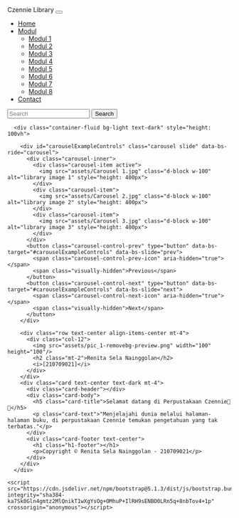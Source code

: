 <!DOCTYPE html>
<html lang="en">
<head>
    <meta charset="UTF-8">
    <meta name="viewport" content="width=device-width, initial-scale=1.0">
    <link href="https://cdn.jsdelivr.net/npm/bootstrap@5.1.3/dist/css/bootstrap.min.css" rel="stylesheet" integrity="sha384-1BmE4kWBq78iYhFldvKuhfTAU6auU8tT94WrHftjDbrCEXSU1oBoqyl2QvZ6jIW3" crossorigin="anonymous">
    <title>Reni - Homepage</title>
</head>
<body class="bg-light">
    <nav class="navbar navbar-expand-lg navbar-light bg-light text-dark sticky-top">
        <div class="container-fluid"> 
          <a class="navbar-brand">Czennie Library</a>
          <button class="navbar-toggler" type="button" data-bs-toggle="collapse" data-bs-target="#navbarSupportedContent" aria-controls="navbarSupportedContent" aria-expanded="false" aria-label="Toggle navigation">
            <span class="navbar-toggler-icon"></span>
          </button>
          <div class="collapse navbar-collapse" id="navbarSupportedContent">
            <ul class="navbar-nav me-auto mb-2 mb-lg-0">
              <li class="nav-item">
                <a class="nav-link active" aria-current="page" href="/">Home</a>
              </li>
              <li class="nav-item dropdown">
                <a class="nav-link dropdown-toggle" href="#" id="navbarDropdown" role="button" data-bs-toggle="dropdown" aria-expanded="false">
                  Modul
                </a>
                <ul class="dropdown-menu" aria-labelledby="navbarDropdown">
                  <li><a class="dropdown-item" href="/Modul 1">Modul 1</a></li>
                  <li><a class="dropdown-item" href="/Modul 2">Modul 2</a></li>
                  <li><a class="dropdown-item" href="/Modul 3">Modul 3</a></li>
                  <li><a class="dropdown-item" href="/Modul 4">Modul 4</a></li>
                  <li><a class="dropdown-item" href="/Modul 5">Modul 5</a></li>
                  <li><a class="dropdown-item" href="/Modul 6">Modul 6</a></li>
                  <li><a class="dropdown-item" href="/Modul 7">Modul 7</a></li>
                  <li><a class="dropdown-item" href="/Modul 8">Modul 8</a></li>
                </ul>
              </li>
              <li class="nav-item">
                <a class="nav-link" href="/Contact">Contact</a>
              </li>
            </ul>
            <form class="d-flex">
              <input class="form-control me-2" type="search" placeholder="Search" aria-label="Search">
              <button class="btn btn-outline-dark" type="submit">Search</button>
            </form>
          </div>
        </div>
      </nav>

      <div class="container-fluid bg-light text-dark" style="height: 100vh">

        <div id="carouselExampleControls" class="carousel slide" data-bs-ride="carousel">
          <div class="carousel-inner">
            <div class="carousel-item active">
              <img src="assets/Carousel 1.jpg" class="d-block w-100" alt="library image 1" style="height: 400px">
            </div>
            <div class="carousel-item">
              <img src="assets/Carousel 2.jpg" class="d-block w-100" alt="library image 2" style="height: 400px">
            </div>
            <div class="carousel-item">
              <img src="assets/Carousel 3.jpg" class="d-block w-100" alt="library image 3" style="height: 400px">
            </div>
          </div>
          <button class="carousel-control-prev" type="button" data-bs-target="#carouselExampleControls" data-bs-slide="prev">
            <span class="carousel-control-prev-icon" aria-hidden="true"></span>
            <span class="visually-hidden">Previous</span>
          </button>
          <button class="carousel-control-next" type="button" data-bs-target="#carouselExampleControls" data-bs-slide="next">
            <span class="carousel-control-next-icon" aria-hidden="true"></span>
            <span class="visually-hidden">Next</span>
          </button>
        </div>

        <div class="row text-center align-items-center mt-4">
          <div class="col-12">
            <img src="assets/pic_1-removebg-preview.png" width="100" height="100"/>
            <h2 class="mt-2">Renita Sela Nainggolan</h2>
            <i>[210709021]</i>
          </div>
        </div>
        <div class="card text-center text-dark mt-4">
          <div class="card-header"></div>
          <div class="card-body">
            <h5 class="card-title">Selamat datang di Perpustakaan Czennie💚✨</h5>
            <p class="card-text">"Menjelajahi dunia melalui halaman-halaman buku, di perpustakaan Czennie temukan pengetahuan yang tak terbatas."</p>
          </div>
          <div class="card-footer text-center">
            <h1 class="h1-footer"></h1>
            <p>Copyright © Renita Sela Nainggolan - 210709021</p>
          </div>
        </div>
      </div>   

    <script src="https://cdn.jsdelivr.net/npm/bootstrap@5.1.3/dist/js/bootstrap.bundle.min.js" integrity="sha384-ka7Sk0Gln4gmtz2MlQnikT1wXgYsOg+OMhuP+IlRH9sENBO0LRn5q+8nbTov4+1p" crossorigin="anonymous"></script>
</body>
</html>
